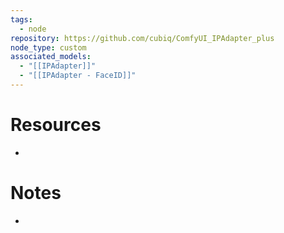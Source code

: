 ```yaml
---
tags:
  - node
repository: https://github.com/cubiq/ComfyUI_IPAdapter_plus
node_type: custom
associated_models:
  - "[[IPAdapter]]"
  - "[[IPAdapter - FaceID]]"
---
```

# Resources

- 

# Notes

- 
